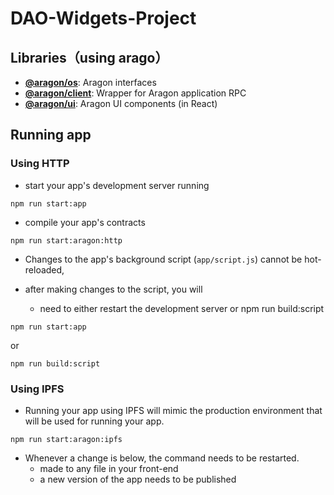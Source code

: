 # DAO-Widgets-Project 

## Libraries（using arago）
- [**@aragon/os**](https://github.com/aragon/aragonos): Aragon interfaces
- [**@aragon/client**](https://github.com/aragon/aragon.js/tree/master/packages/aragon-client): Wrapper for Aragon application RPC
- [**@aragon/ui**](https://github.com/aragon/aragon-ui): Aragon UI components (in React)


## Running app

### Using HTTP

- start your app's development server running 
```
npm run start:app
```

- compile your app's contracts
```
npm run start:aragon:http
```



- Changes to the app's background script (`app/script.js`) cannot be hot-reloaded, 

- after making changes to the script, you will 
  - need to either restart the development server or npm run build:script

```
npm run start:app
```
or 
```
npm run build:script
```

### Using IPFS

- Running your app using IPFS will mimic the production environment that will be used for running your app. 
```
npm run start:aragon:ipfs
``` 

- Whenever a change is below, the command needs to be restarted.
  - made to any file in your front-end
  - a new version of the app needs to be published
